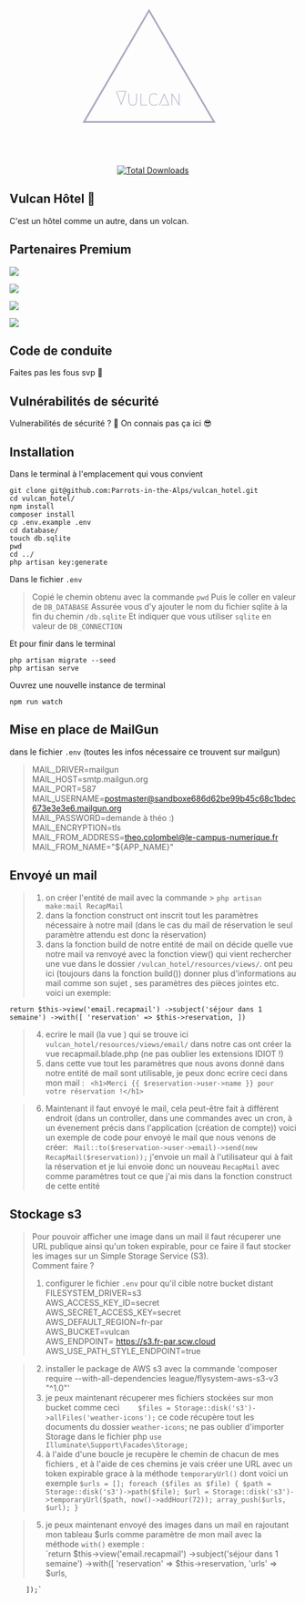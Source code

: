 <p align="center"><svg class="items-stretch" xmlns="http://www.w3.org/2000/svg" width="300" height="270" viewBox="0 0 480 453" fill="none"><path d="M137.02 257.509H161.62L146.32 299.569L131.02 257.509H132.94L146.32 294.289L159.04 259.309H137.02V257.509ZM169.537 264.709V282.109C169.537 288.069 170.477 292.269 172.357 294.709C174.277 297.109 176.897 298.309 180.217 298.309C183.537 298.309 186.137 297.109 188.017 294.709C189.937 292.269 190.897 288.069 190.897 282.109V264.709H192.697V282.109C192.697 294.109 188.537 300.109 180.217 300.109C171.897 300.109 167.737 294.109 167.737 282.109V264.709H169.537ZM223.533 297.709V299.509H203.493V264.709H205.293V297.709H223.533ZM232.186 295.849C230.026 293.009 228.946 288.429 228.946 282.109C228.946 275.789 230.026 271.209 232.186 268.369C234.346 265.529 237.926 264.109 242.926 264.109C247.926 264.109 251.526 265.489 253.726 268.249L252.406 269.449C250.646 267.089 247.486 265.909 242.926 265.909C240.926 265.909 239.246 266.129 237.886 266.569C236.526 266.969 235.266 267.749 234.106 268.909C232.986 270.029 232.146 271.689 231.586 273.889C231.026 276.049 230.746 278.789 230.746 282.109C230.746 285.429 231.026 288.189 231.586 290.389C232.146 292.549 232.986 294.209 234.106 295.369C235.266 296.489 236.526 297.269 237.886 297.709C239.246 298.109 240.926 298.309 242.926 298.309C247.486 298.309 250.646 297.129 252.406 294.769L253.726 295.969C251.526 298.729 247.926 300.109 242.926 300.109C237.926 300.109 234.346 298.689 232.186 295.849ZM265.853 297.709H285.413L273.113 268.729L260.033 299.509H258.113L273.113 264.109L288.113 299.509H265.853V297.709ZM294.958 299.509V264.709H296.758L316.318 296.209V264.709H318.118V299.509H316.318L296.758 267.949V299.509H294.958Z" fill="#A7A9BE"></path><path d="M230.658 23.9374L228.5 20.2442L226.342 23.9374L38.8471 344.752L36.6488 348.513H41.0055H415.995H420.351L418.153 344.752L230.658 23.9374Z" stroke="#A7A9BE" stroke-width="5"></path></svg></p>

<p align="center">
<a href="https://packagist.org/packages/laravel/framework"><img src="https://img.shields.io/badge/vulcan-v0.5.1-orange" alt="Total Downloads"></a>

</p>

## Vulcan Hôtel :volcano:

C'est un hôtel comme un autre, dans un volcan.

## Partenaires Premium

![](https://le-campus-numerique.fr/wp-content/uploads/2021/01/ftita-150x150-1.png)

![](https://le-campus-numerique.fr/wp-content/uploads/2021/07/ATLAS.png)

![](https://le-campus-numerique.fr/wp-content/uploads/2021/01/logo-partenaire-2017-rvb-pastille-bleue-png-e1633513985742.png)

![](https://le-campus-numerique.fr/wp-content/uploads/2020/12/soutien-pole-emploi-e1665572481475.png)

## Code de conduite

Faites pas les fous svp :slightly_smiling_face:

## Vulnérabilités de sécurité

Vulnerabilités de sécurité ? :thinking:
On connais pas ça ici :sunglasses:

## Installation

Dans le terminal à l'emplacement qui vous convient
```shell=
git clone git@github.com:Parrots-in-the-Alps/vulcan_hotel.git
cd vulcan_hotel/
npm install
composer install
cp .env.example .env
cd database/
touch db.sqlite
pwd
cd ../
php artisan key:generate
```

Dans le fichier `.env`
> Copié le chemin obtenu avec la commande `pwd`
> Puis le coller en valeur de `DB_DATABASE`
> Assurée vous d'y ajouter le nom du fichier sqlite à la fin du chemin `/db.sqlite`
> Et indiquer que vous utiliser `sqlite` en valeur de `DB_CONNECTION`

Et pour finir dans le terminal
```shell=
php artisan migrate --seed
php artisan serve
```

Ouvrez une nouvelle instance de terminal
```shell=
npm run watch
```
## Mise en place de MailGun

dans le fichier `.env` (toutes les infos nécessaire ce trouvent sur mailgun)
>MAIL_DRIVER=mailgun  
>MAIL_HOST=smtp.mailgun.org  
>MAIL_PORT=587  
>MAIL_USERNAME=postmaster@sandboxe686d62be99b45c68c1bdec673e3e3e6.mailgun.org  
>MAIL_PASSWORD=demande à théo :)  
>MAIL_ENCRYPTION=tls  
>MAIL_FROM_ADDRESS=theo.colombel@le-campus-numerique.fr  
>MAIL_FROM_NAME="${APP_NAME}"  

## Envoyé un mail

> 1. on créer l'entité de mail avec la commande > `php artisan make:mail RecapMail`
> 2. dans la fonction construct ont inscrit tout les paramètres nécessaire à notre mail (dans le cas du mail de réservation le seul paramètre attendu est donc la réservation)
>3. dans la fonction build de notre entité de mail on décide quelle vue notre mail va renvoyé avec la fonction view() qui vient rechercher une vue dans le dossier `/vulcan_hotel/resources/views/`. ont peu ici (toujours dans la fonction build()) donner plus d'informations au mail comme son sujet , ses paramètres des pièces jointes etc.
>voici un exemple:

 `return $this->view('email.recapmail')
                    ->subject('séjour dans 1 semaine')
                    ->with([
                        'reservation' => $this->reservation,
                    ])`

>4. ecrire le mail (la vue ) qui se trouve ici `vulcan_hotel/resources/views/email/` dans notre cas ont créer la vue recapmail.blade.php (ne pas oublier les extensions IDIOT !)
>5.  dans cette vue tout les paramètres que nous avons donné dans notre entité de mail sont utilisable, je peux donc ecrire ceci dans mon mail :
` <h1>Merci {{ $reservation->user->name }} pour votre réservation !</h1>`

>6. Maintenant il faut envoyé le mail, cela peut-être fait à différent endroit (dans un controller, dans une commandes avec un cron, à un évenement précis dans l'application (création de compte)) voici un exemple de code pour envoyé le mail que nous venons de créer:
` Mail::to($reservation->user->email)->send(new RecapMail($reservation));`
j'envoie un mail à l'utilisateur qui à fait la réservation et je lui envoie donc un nouveau `RecapMail` avec comme paramètres tout ce que j'ai mis dans la fonction construct de cette entité


## Stockage s3

>Pour pouvoir afficher une image dans un mail il faut récuperer une URL publique ainsi qu'un token expirable, pour ce faire il faut stocker les images sur un Simple Storage Service (S3).  
>Comment faire ?  
>1. configurer le fichier `.env` pour qu'il cible notre bucket distant
>FILESYSTEM_DRIVER=s3  
>AWS_ACCESS_KEY_ID=secret  
>AWS_SECRET_ACCESS_KEY=secret  
>AWS_DEFAULT_REGION=fr-par  
>AWS_BUCKET=vulcan  
>AWS_ENDPOINT= https://s3.fr-par.scw.cloud  
>AWS_USE_PATH_STYLE_ENDPOINT=true  

>2. installer le package de AWS s3 avec la commande 'composer require --with-all-dependencies league/flysystem-aws-s3-v3 "^1.0"'
>3. je peux maintenant récuperer mes fichiers stockées sur mon bucket comme ceci `    $files = Storage::disk('s3')->allFiles('weather-icons');`  ce code récupère tout les documents du dossier `weather-icons`; ne pas oublier d'importer Storage dans le fichier php `use Illuminate\Support\Facades\Storage;` 
>4. à l'aide d'une boucle je recupère le chemin de chacun de mes fichiers , et à l'aide de ces chemins je vais créer une URL avec un token expirable grace à la méthode `temporaryUrl()` dont voici un exemple
    `$urls = [];
     foreach ($files as $file) {
            $path = Storage::disk('s3')->path($file);
            $url = Storage::disk('s3')->temporaryUrl($path, now()->addHour(72));
            array_push($urls, $url);
     }`

>5. je peux maintenant envoyé des images dans un mail en rajoutant mon tableau $urls comme paramètre de mon mail avec la méthode `with()` exemple :  
>`return $this->view('email.recapmail')
                    ->subject('séjour dans 1 semaine')
                    ->with([
                        'reservation' => $this->reservation,
                        'urls' => $urls,
                        
        ]);`
